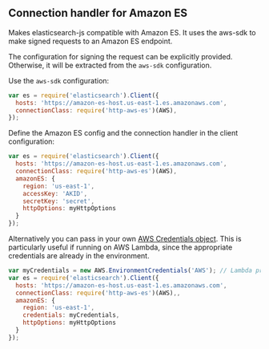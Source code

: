 Connection handler for Amazon ES
---

Makes elasticsearch-js compatible with Amazon ES. It uses the aws-sdk to make signed requests to an Amazon ES endpoint.

The configuration for signing the request can be explicitly provided.  Otherwise, it will be extracted from the `aws-sdk` configuration.

Use the `aws-sdk` configuration:
```javascript
var es = require('elasticsearch').Client({
  hosts: 'https://amazon-es-host.us-east-1.es.amazonaws.com',
  connectionClass: require('http-aws-es')(AWS),
});
```

Define the Amazon ES config and the connection handler
in the client configuration:

```javascript
var es = require('elasticsearch').Client({
  hosts: 'https://amazon-es-host.us-east-1.es.amazonaws.com',
  connectionClass: require('http-aws-es')(AWS),
  amazonES: {
    region: 'us-east-1',
    accessKey: 'AKID',
    secretKey: 'secret',
    httpOptions: myHttpOptions
  }
});
```

Alternatively you can pass in your own [AWS Credentials object](http://docs.aws.amazon.com/AWSJavaScriptSDK/latest/AWS/Credentials.html).
This is particularly useful if running on AWS Lambda, since the appropriate credentials are already in the environment.

```javascript
var myCredentials = new AWS.EnvironmentCredentials('AWS'); // Lambda provided credentials
var es = require('elasticsearch').Client({
  hosts: 'https://amazon-es-host.us-east-1.es.amazonaws.com',
  connectionClass: require('http-aws-es')(AWS),,
  amazonES: {
    region: 'us-east-1',
    credentials: myCredentials,
    httpOptions: myHttpOptions
  }
});
```
